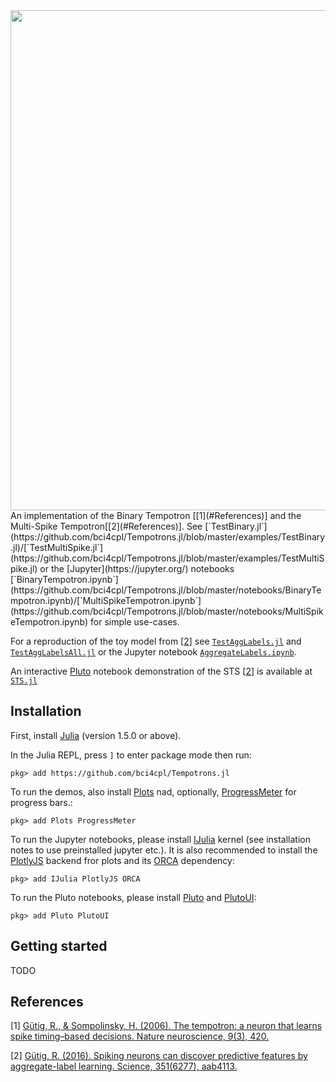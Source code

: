 <img src="logo/logo_transparent_banner.png" width="800">
An implementation of the Binary Tempotron [[1](#References)] and the Multi-Spike Tempotron[[2](#References)]. See [`TestBinary.jl`](https://github.com/bci4cpl/Tempotrons.jl/blob/master/examples/TestBinary.jl)/[`TestMultiSpike.jl`](https://github.com/bci4cpl/Tempotrons.jl/blob/master/examples/TestMultiSpike.jl) or the [Jupyter](https://jupyter.org/) notebooks [`BinaryTempotron.ipynb`](https://github.com/bci4cpl/Tempotrons.jl/blob/master/notebooks/BinaryTempotron.ipynb)/[`MultiSpikeTempotron.ipynb`](https://github.com/bci4cpl/Tempotrons.jl/blob/master/notebooks/MultiSpikeTempotron.ipynb) for simple use-cases.

For a reproduction of the toy model from [[2](#References)] see [`TestAggLabels.jl`](https://github.com/bci4cpl/Tempotrons.jl/blob/master/examples/TestAggLabels.jl) and [`TestAggLabelsAll.jl`](https://github.com/bci4cpl/Tempotrons.jl/blob/master/examples/TestAggLabelsAll.jl) or the Jupyter notebook [`AggregateLabels.ipynb`](https://github.com/bci4cpl/Tempotrons.jl/blob/master/notebooks/AggregateLabels.ipynb).

An interactive [Pluto](https://github.com/fonsp/Pluto.jl) notebook demonstration of the STS [[2](#References)] is available at [`STS.jl`](https://github.com/bci4cpl/Tempotrons.jl/blob/master/notebooks/STS.jl)

## Installation
First, install [Julia](https://julialang.org/) (version 1.5.0 or above).

In the Julia REPL, press `]` to enter package mode then run:
```console
pkg> add https://github.com/bci4cpl/Tempotrons.jl
```

To run the demos, also install [Plots](https:/http://docs.juliaplots.org) nad, optionally, [ProgressMeter](https://github.com/timholy/ProgressMeter.jl) for progress bars.:
```console
pkg> add Plots ProgressMeter
```

To run the Jupyter notebooks, please install [IJulia](https://github.com/JuliaLang/IJulia.jl) kernel (see installation notes to use preinstalled jupyter etc.). It is also recommended to install the [PlotlyJS](https://github.com/JuliaPlots/PlotlyJS.jl) backend fror plots and its [ORCA](https://github.com/sglyon/ORCA.jl) dependency:
```console
pkg> add IJulia PlotlyJS ORCA
```

To run the Pluto notebooks, please install [Pluto](https://github.com/fonsp/Pluto.jl) and [PlutoUI](https://github.com/fonsp/PlutoUI.jl):
```console
pkg> add Pluto PlutoUI
```

## Getting started
TODO

## References
[1] [Gütig, R., & Sompolinsky, H. (2006). The tempotron: a neuron that learns spike timing–based decisions. Nature neuroscience, 9(3), 420.](https://www.nature.com/articles/nn1643)

[2] [Gütig, R. (2016). Spiking neurons can discover predictive features by aggregate-label learning. Science, 351(6277), aab4113.](https://science.sciencemag.org/content/351/6277/aab4113)
